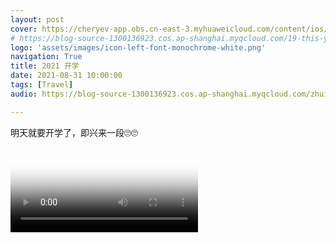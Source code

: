 ```yaml
---
layout: post
cover: https://cheryev-app.obs.cn-east-3.myhuaweicloud.com/content/ios/2021/05/19/IMG_1490-cover.jpg
# https://blog-source-1300136923.cos.ap-shanghai.myqcloud.com/19-this-year-vlog/cover-this-year-2019.jpg
logo: 'assets/images/icon-left-font-monochrome-white.png'
navigation: True
title: 2021 开学
date: 2021-08-31 10:00:00
tags: [Travel]
audio: https://blog-source-1300136923.cos.ap-shanghai.myqcloud.com/zhui-guang-zhe-cut.mp

---
```


明天就要开学了，即兴来一段🙄🙄
<video id="video" controls="" preload="none" poster="https://cheryev-app.obs.cn-east-3.myhuaweicloud.com/content/ios/2021/05/19/IMG_1490video-cover-9.jpg">
<!--<source id="mp4" src="https://cheryev-app.obs.cn-east-3.myhuaweicloud.com/content/ios/2021/05/19/FinalVideo_1630402235.201993.MOV" type="video/mp4"> -->
 <source id="mp4" src="https://cheryev-app.obs.cn-east-3.myhuaweicloud.com/content/ios/2021/05/19/FinalVideo_1630402235.201993.MOV" type="video/mp4">
</video>
